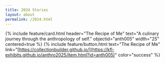 ```yaml
---
title: 2024 Stories
layout: about
permalink: /2024.html
---
```

{% include feature/card.html header="The Recipe of Me" text="A culinary journey through the anthropology of self." objectid="anth005" width="25" centered=true %}
{% include feature/button.html text="The Recipe of Me" link="[https://collectionbuilder.github.io/](https://kfl-exhibits.github.io/anthro2025/item.html?id=anth005)" color="success" %}
